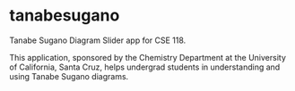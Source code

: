# tanabesugano
Tanabe Sugano Diagram Slider app for CSE 118.

This application, sponsored by the Chemistry Department at the University of California, Santa Cruz, helps undergrad students in understanding and using Tanabe Sugano diagrams.
